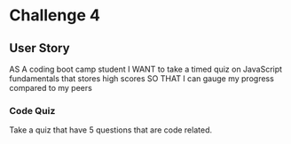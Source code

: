 # Challenge 4

## User Story

AS A coding boot camp student
I WANT to take a timed quiz on JavaScript fundamentals that stores high scores
SO THAT I can gauge my progress compared to my peers

### Code Quiz

Take a quiz that have 5 questions that are code related.